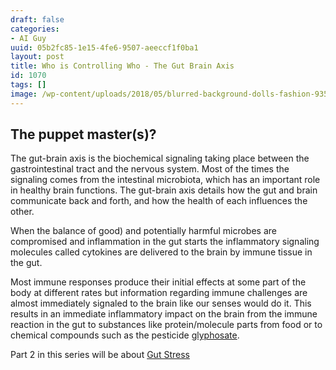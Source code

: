 ```yaml
---
draft: false
categories:
- AI Guy
uuid: 05b2fc85-1e15-4fe6-9507-aeeccf1f0ba1
layout: post
title: Who is Controlling Who - The Gut Brain Axis
id: 1070
tags: []
image: /wp-content/uploads/2018/05/blurred-background-dolls-fashion-935019.jpg
---
```


## The puppet master(s)?

The gut-brain axis is the biochemical signaling taking place between the gastrointestinal tract and the nervous system. Most of the times the signaling comes from the intestinal microbiota, which has an important role in healthy brain functions. The gut-brain axis details how the gut and brain communicate back and forth, and how the health of each influences the other.

When the balance of good) and potentially harmful microbes are compromised and inflammation&nbsp;in the gut starts the&nbsp;inflammatory signaling molecules called cytokines are delivered to the brain by immune tissue in the gut.

Most immune responses produce their initial effects at some part of the body at different rates but information regarding immune challenges are almost immediately signaled to the brain like our senses would do it. This results&nbsp;in an immediate inflammatory impact on the brain from the immune reaction in the gut to substances like protein/molecule parts from food or to chemical compounds such as the pesticide [glyphosate](https://factastichealth.com/glyphosate).

Part 2 in this series will be about [Gut Stress](https://factastichealth.com/gut-stress)
